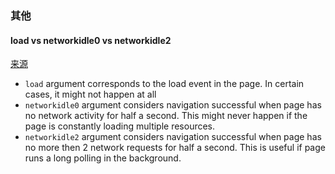 ### 其他

#### load vs networkidle0 vs networkidle2

[来源](https://github.com/puppeteer/puppeteer/issues/1666)

- `load` argument corresponds to the load event in the page. In certain cases, it might not happen at all
- `networkidle0` argument considers navigation successful when page has no network activity for half a second. This might never happen if the page is constantly loading multiple resources.
- `networkidle2` argument considers navigation successful when page has no more then 2 network requests for half a second. This is useful if page runs a long polling in the background.
